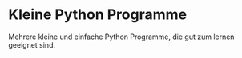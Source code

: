 # Kleine Python Programme

Mehrere kleine und einfache Python Programme, die gut zum lernen geeignet sind.
